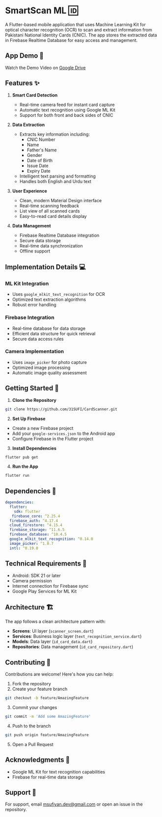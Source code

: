 # SmartScan ML 🆔

A Flutter-based mobile application that uses Machine Learning Kit for optical character recognition (OCR) to scan and extract information from Pakistani National Identity Cards (CNIC). The app stores the extracted data in Firebase Realtime Database for easy access and management.

## App Demo 🎥
Watch the Demo Video on [Google Drive](https://drive.google.com/file/d/1MdgEl6CFLd7B6h_FZYgCI4z8H1dEFyPf/view?usp=drivesdk)
## Features ✨

1. **Smart Card Detection**
   - Real-time camera feed for instant card capture
   - Automatic text recognition using Google ML Kit
   - Support for both front and back sides of CNIC

2. **Data Extraction**
   - Extracts key information including:
     - CNIC Number
     - Name
     - Father's Name
     - Gender
     - Date of Birth
     - Issue Date
     - Expiry Date
   - Intelligent text parsing and formatting
   - Handles both English and Urdu text

3. **User Experience**
   - Clean, modern Material Design interface
   - Real-time scanning feedback
   - List view of all scanned cards
   - Easy-to-read card details display

4. **Data Management**
   - Firebase Realtime Database integration
   - Secure data storage
   - Real-time data synchronization
   - Offline support

## Implementation Details 💻

### ML Kit Integration
- Uses `google_mlkit_text_recognition` for OCR
- Optimized text extraction algorithms
- Robust error handling

### Firebase Integration
- Real-time database for data storage
- Efficient data structure for quick retrieval
- Secure data access rules

### Camera Implementation
- Uses `image_picker` for photo capture
- Optimized image processing
- Automatic image quality assessment

## Getting Started 🚀

1. **Clone the Repository**
```bash
git clone https://github.com/31SUFI/CardScanner.git
```

2. **Set Up Firebase**
- Create a new Firebase project
- Add your `google-services.json` to the Android app
- Configure Firebase in the Flutter project

3. **Install Dependencies**
```bash
flutter pub get
```

4. **Run the App**
```bash
flutter run
```

## Dependencies 🧩
```yaml
dependencies:
  flutter:
    sdk: flutter
   firebase_core: ^2.25.4
  firebase_auth: ^4.17.4
  cloud_firestore: ^4.15.4
  firebase_storage: ^11.6.5
  firebase_database: ^10.4.5
  google_mlkit_text_recognition: ^0.14.0
  image_picker: ^1.0.7
  intl: ^0.19.0

```

## Technical Requirements 📱
- Android: SDK 21 or later
- Camera permission
- Internet connection for Firebase sync
- Google Play Services for ML Kit

## Architecture 🏗️

The app follows a clean architecture pattern with:

- **Screens**: UI layer (`scanner_screen.dart`)
- **Services**: Business logic layer (`text_recognition_service.dart`)
- **Models**: Data layer (`id_card_data.dart`)
- **Repositories**: Data management (`id_card_repository.dart`)

## Contributing 🤝

Contributions are welcome! Here's how you can help:

1. Fork the repository
2. Create your feature branch
```bash
git checkout -b feature/AmazingFeature
```
3. Commit your changes
```bash
git commit -m 'Add some AmazingFeature'
```
4. Push to the branch
```bash
git push origin feature/AmazingFeature
```
5. Open a Pull Request

## Acknowledgments 🙏
- Google ML Kit for text recognition capabilities
- Firebase for real-time data storage


## Support 💬
For support, email msufiyan.dev@gmail.com or open an issue in the repository.
